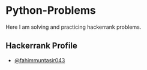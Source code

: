 # Python-Problems
Here I am solving and practicing hackerrank problems.

## Hackerrank Profile

- [@fahimmuntasir043](https://www.hackerrank.com/profile/fahimmuntasir043)

